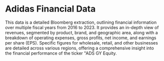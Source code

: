 # Adidas Financial Data 

This data is a detailed Bloomberg extraction, outlining financial information over multiple fiscal years from 2016 to 2023. It provides an in-depth view of revenues, segmented by product, brand, and geographic area, along with a breakdown of operating expenses, gross profits, net income, and earnings per share (EPS). Specific figures for wholesale, retail, and other businesses are detailed across various regions, offering a comprehensive insight into the financial performance of the ticker "ADS GY Equity.
